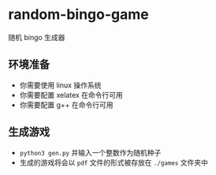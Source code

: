 # random-bingo-game
随机 bingo 生成器

## 环境准备
- 你需要使用 linux 操作系统
- 你需要配置 xelatex 在命令行可用
- 你需要配置 g++ 在命令行可用

## 生成游戏
- `python3 gen.py` 并输入一个整数作为随机种子
- 生成的游戏将会以 `pdf` 文件的形式被存放在 `./games` 文件夹中
